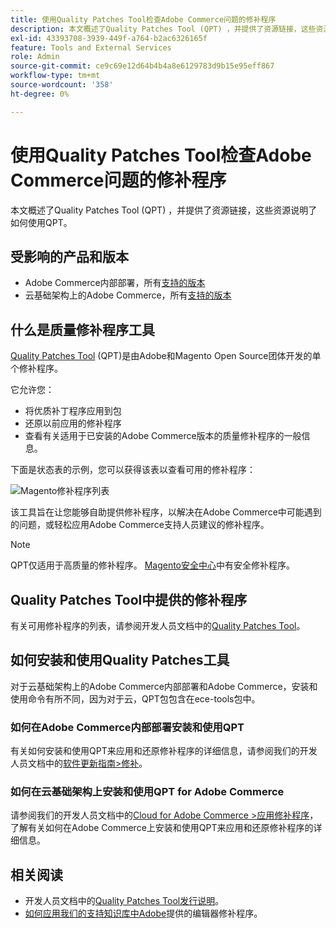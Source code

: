 ```yaml
---
title: 使用Quality Patches Tool检查Adobe Commerce问题的修补程序
description: 本文概述了Quality Patches Tool (QPT) ，并提供了资源链接，这些资源说明了如何使用QPT。
exl-id: 43393708-3939-449f-a764-b2ac6326165f
feature: Tools and External Services
role: Admin
source-git-commit: ce9c69e12d64b4b4a8e6129783d9b15e95eff867
workflow-type: tm+mt
source-wordcount: '358'
ht-degree: 0%

---
```


# 使用Quality Patches Tool检查Adobe Commerce问题的修补程序

本文概述了Quality Patches Tool (QPT) ，并提供了资源链接，这些资源说明了如何使用QPT。

## 受影响的产品和版本

* Adobe Commerce内部部署，所有[支持的版本](https://magento.com/sites/default/files/magento-software-lifecycle-policy.pdf)
* 云基础架构上的Adobe Commerce，所有[支持的版本](https://magento.com/sites/default/files/magento-software-lifecycle-policy.pdf)

## 什么是质量修补程序工具

[Quality Patches Tool](https://github.com/magento/quality-patches) (QPT)是由Adobe和Magento Open Source团体开发的单个修补程序。

它允许您：

* 将优质补丁程序应用到包
* 还原以前应用的修补程序
* 查看有关适用于已安装的Adobe Commerce版本的质量修补程序的一般信息。

下面是状态表的示例，您可以获得该表以查看可用的修补程序：

![Magento修补程序列表](assets/status_table.png)

该工具旨在让您能够自助提供修补程序，以解决在Adobe Commerce中可能遇到的问题，或轻松应用Adobe Commerce支持人员建议的修补程序。

>[!NOTE]
>
>QPT仅适用于高质量的修补程序。 [Magento安全中心](https://magento.com/security/patches)中有安全修补程序。

## Quality Patches Tool中提供的修补程序

有关可用修补程序的列表，请参阅开发人员文档中的[Quality Patches Tool](https://experienceleague.adobe.com/tools/commerce-quality-patches/index.html)。

## 如何安装和使用Quality Patches工具

对于云基础架构上的Adobe Commerce内部部署和Adobe Commerce，安装和使用命令有所不同，因为对于云，QPT包包含在ece-tools包中。

### 如何在Adobe Commerce内部部署安装和使用QPT

有关如何安装和使用QPT来应用和还原修补程序的详细信息，请参阅我们的开发人员文档中的[软件更新指南>修补](https://experienceleague.adobe.com/en/docs/commerce-operations/tools/quality-patches-tool/usage)。

### 如何在云基础架构上安装和使用QPT for Adobe Commerce

请参阅我们的开发人员文档中的[Cloud for Adobe Commerce >应用修补程序](https://experienceleague.adobe.com/en/docs/commerce-cloud-service/user-guide/develop/upgrade/apply-patches)，了解有关如何在Adobe Commerce上安装和使用QPT来应用和还原修补程序的详细信息。

## 相关阅读

* 开发人员文档中的[Quality Patches Tool发行说明](https://experienceleague.adobe.com/en/docs/commerce-operations/tools/quality-patches-tool/release-notes)。
* [如何应用我们的支持知识库中Adobe](/help/how-to/general/how-to-apply-a-composer-patch-provided-by-magento.md)提供的编辑器修补程序。

